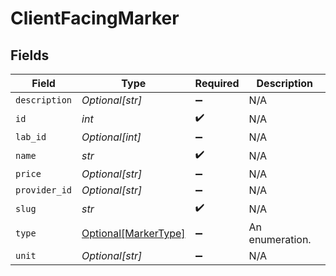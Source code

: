 # ClientFacingMarker


## Fields

| Field                                                     | Type                                                      | Required                                                  | Description                                               |
| --------------------------------------------------------- | --------------------------------------------------------- | --------------------------------------------------------- | --------------------------------------------------------- |
| `description`                                             | *Optional[str]*                                           | :heavy_minus_sign:                                        | N/A                                                       |
| `id`                                                      | *int*                                                     | :heavy_check_mark:                                        | N/A                                                       |
| `lab_id`                                                  | *Optional[int]*                                           | :heavy_minus_sign:                                        | N/A                                                       |
| `name`                                                    | *str*                                                     | :heavy_check_mark:                                        | N/A                                                       |
| `price`                                                   | *Optional[str]*                                           | :heavy_minus_sign:                                        | N/A                                                       |
| `provider_id`                                             | *Optional[str]*                                           | :heavy_minus_sign:                                        | N/A                                                       |
| `slug`                                                    | *str*                                                     | :heavy_check_mark:                                        | N/A                                                       |
| `type`                                                    | [Optional[MarkerType]](../../models/shared/markertype.md) | :heavy_minus_sign:                                        | An enumeration.                                           |
| `unit`                                                    | *Optional[str]*                                           | :heavy_minus_sign:                                        | N/A                                                       |